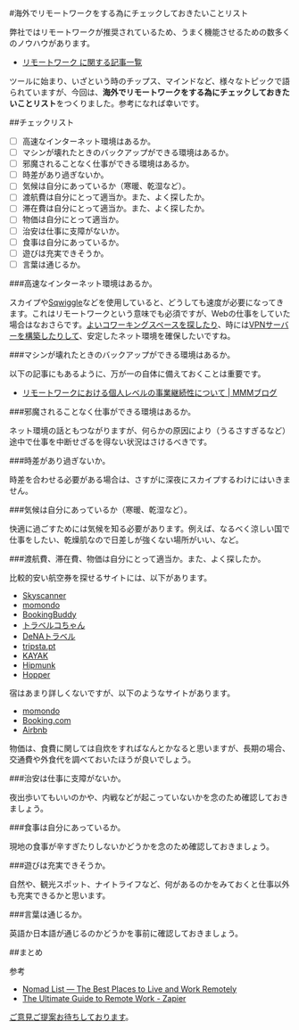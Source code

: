 #海外でリモートワークをする為にチェックしておきたいことリスト

弊社ではリモートワークが推奨されているため、うまく機能させるための数多くのノウハウがあります。

* <a href="http://blog.mmmcorp.co.jp/tags/%E3%83%AA%E3%83%A2%E3%83%BC%E3%83%88%E3%83%AF%E3%83%BC%E3%82%AF/" target="_blank">リモートワーク に関する記事一覧</a>

ツールに始まり、いざという時のチップス、マインドなど、様々なトピックで語られていますが、今回は、**海外でリモートワークをする為にチェックしておきたいことリスト**をつくりました。参考になれば幸いです。

##チェックリスト

- [ ] 高速なインターネット環境はあるか。
- [ ] マシンが壊れたときのバックアップができる環境はあるか。
- [ ] 邪魔されることなく仕事ができる環境はあるか。
- [ ] 時差があり過ぎないか。
- [ ] 気候は自分にあっているか（寒暖、乾湿など）。
- [ ] 渡航費は自分にとって適当か。また、よく探したか。
- [ ] 滞在費は自分にとって適当か。また、よく探したか。
- [ ] 物価は自分にとって適当か。
- [ ] 治安は仕事に支障がないか。
- [ ] 食事は自分にあっているか。
- [ ] 遊びは充実できそうか。
- [ ] 言葉は通じるか。

###高速なインターネット環境はあるか。

スカイプや<a href="https://www.sqwiggle.com/" target="_blank">Sqwiggle</a>などを使用していると、どうしても速度が必要になってきます。これはリモートワークという意味でも必須ですが、Webの仕事をしていた場合はなおさらです。<a href="http://blog.mmmcorp.co.jp/blog/2015/04/30/bangkok_remote_work/" target="_blank">よいコワーキングスペースを探したり</a>、時には<a href="http://blog.mmmcorp.co.jp/blog/2015/06/18/shanghai_remote_work/" target="_blank">VPNサーバーを構築したりして</a>、安定したネット環境を確保したいですね。

###マシンが壊れたときのバックアップができる環境はあるか。

以下の記事にもあるように、万が一の自体に備えておくことは重要です。

* <a href="http://blog.mmmcorp.co.jp/blog/2015/04/01/remotework-bcp/" target="_blank">リモートワークにおける個人レベルの事業継続性について | MMMブログ</a>

###邪魔されることなく仕事ができる環境はあるか。

ネット環境の話ともつながりますが、何らかの原因により（うるさすぎるなど）途中で仕事を中断せざるを得ない状況はさけるべきです。

###時差があり過ぎないか。

時差を合わせる必要がある場合は、さすがに深夜にスカイプするわけにはいきません。

###気候は自分にあっているか（寒暖、乾湿など）。

快適に過ごすためには気候を知る必要があります。例えば、なるべく涼しい国で仕事をしたい、乾燥肌なので日差しが強くない場所がいい、など。

###渡航費、滞在費、物価は自分にとって適当か。また、よく探したか。

比較的安い航空券を探せるサイトには、以下があります。

* <a href="http://www.skyscanner.jp/" target="_blank">Skyscanner</a>
* <a href="http://www.momondo.com/" target="_blank">momondo</a>
* <a href="http://www.bookingbuddy.com/" target="_blank">BookingBuddy</a>
* <a href="http://www.tour.ne.jp/" target="_blank">トラベルコちゃん</a>
* <a href="http://www.skygate.co.jp/" target="_blank">DeNAトラベル</a>
* <a href="http://www.tripsta.pt/" target="_blank">tripsta.pt</a>
* <a href="http://www.kayak.co.jp/flights" target="_blank">KAYAK</a>
* <a href="https://www.hipmunk.com/" target="_blank">Hipmunk</a>
* <a href="http://www.hopper.com/" target="_blank">Hopper</a>

宿はあまり詳しくないですが、以下のようなサイトがあります。

* <a href="http://www.momondo.com/hotels/" target="_blank">momondo</a>
* <a href="http://www.booking.com/index.ja.html" target="_blank">Booking.com</a>
* <a href="https://www.airbnb.jp/" target="_blank">Airbnb</a>

物価は、食費に関しては自炊をすればなんとかなると思いますが、長期の場合、交通費や外食代を調べておいたほうが良いでしょう。

###治安は仕事に支障がないか。

夜出歩いてもいいのかや、内戦などが起こっていないかを念のため確認しておきましょう。

###食事は自分にあっているか。

現地の食事が辛すぎたりしないかどうかを念のため確認しておきましょう。

###遊びは充実できそうか。

自然や、観光スポット、ナイトライフなど、何があるのかをみておくと仕事以外も充実できるかと思います。

###言葉は通じるか。

英語か日本語が通じるのかどうかを事前に確認しておきましょう。


##まとめ

参考
* <a href="https://nomadlist.com/" target="_blank">Nomad List — The Best Places to Live and Work Remotely</a>
* <a href="https://zapier.com/learn/the-ultimate-guide-to-remote-working/" target="_blank">The Ultimate Guide to Remote Work - Zapier</a>

<a href="https://github.com/okmttdhr/remote-work-check-list" target="_blank">ご意見ご提案お待ちしております</a>。
